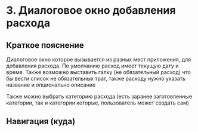 # 3. Диалоговое окно добавления расхода

## Краткое пояснение

Диалоговое окно которое вызывается из разных мест приложения, для добавления расхода. По умолчанию
расход имеет текущую дату и время. Также возможно выставить галку (не обязательный расход) что бы
вести список не обязательных трат, также расходу нужно указать название и опционально описание

Также можно выбрать категорию расхода (есть заранее заготовленные категории, так и категории
которые, пользователь может создать сам)

## Навигация (куда)

